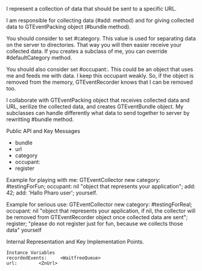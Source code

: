 I represent a collection of data that should be sent to a specific URL. 

I am responsible for collecting data (#add: method) and for giving collected data to GTEventPacking object (#bundle method).

You should consider to set #category. This value is used for separating data on the server to directories. That way you will then easier receive your collected data. If you creates a subclass of me, you can override #defaultCategory method.

You should also consider set #occupant:. This could be an object that uses me and feeds me with data. I keep this occupant weakly. So, if the object is removed from the memory, GTEventRecorder knows that I can be removed too. 

I collaborate with GTEventPacking object that receives collected data and URL, serilize the collected data, and creates GTEventBundle object. My subclasses can handle differently what data to send together to server by rewritting #bundle method.

Public API and Key Messages

- bundle   
- url
- category
- occupant:
- register

Example for playing with me:
	GTEventCollector new
		category: #testingForFun;
		occupant: nil "object that represents your application";
		add: 42;
		add: 'Hallo Pharo user';
		yourself.

Example for serious use:
	GTEventCollector new
		category: #testingForReal;
		occupant: nil "object that represents your application, if nil, the collector will be removed from GTEventRecorder object once collected data are sent";
		register; "please do not register just for fun, because we collects those data"
		yourself
 
Internal Representation and Key Implementation Points.

    Instance Variables
	recordedEvents:		<WaitfreeQueue>
	url:		<ZnUrl>
